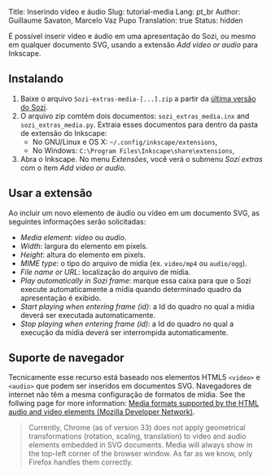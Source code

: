 Title: Inserindo vídeo e áudio
Slug: tutorial-media
Lang: pt_br
Author: Guillaume Savaton, Marcelo Vaz Pupo
Translation: true
Status: hidden

É possível inserir vídeo e áudio em uma apresentação do Sozi,
ou mesmo em qualquer documento SVG, usando a extensão *Add video or audio* para Inkscape.

Instalando
----------

1. Baixe o arquivo `Sozi-extras-media-[...].zip`
   a partir da [última versão do Sozi](https://github.com/senshu/Sozi/releases/).
2. O arquivo zip comtém dois documentos: `sozi_extras_media.inx` and `sozi_extras_media.py`.
   Extraia esses documentos para dentro da pasta de extensão do Inkscape:
    * No GNU/Linux e OS X: `~/.config/inkscape/extensions`,
    * No Windows: `C:\Program Files\Inkscape\share\extensions`,
3. Abra o Inkscape. No menu *Extensões*, você verá o submenu *Sozi extras* com o item *Add video or audio*.

Usar a extensão
---------------

Ao incluir um novo elemento de áudio ou vídeo em um documento SVG, as seguintes informações
serão solicitadas:

* *Media element*: *video* ou *audio*.
* *Width*: largura do elemento em pixels.
* *Height*: altura do elemento em pixels.
* *MIME type*: o tipo do arquivo de midia (ex. `video/mp4` ou `audio/ogg`).
* *File name or URL*: localização do arquivo de mídia.
* *Play automatically in Sozi frame*: marque essa caixa para que o Sozi execute automaticamente a mídia
quando determinado quadro da apresentação é exibido.
* *Start playing when entering frame (id)*: a Id do quadro no qual a mídia deverá ser executada automaticamente.
* *Stop playing when entering frame (id)*: a Id do quadro no qual a execução da mídia deverá ser interrompida automaticamente.

Suporte de navegador
--------------------

Tecnicamente esse recurso está baseado nos elementos HTML5 `<video>` e `<audio>`
que podem ser inseridos em documentos SVG.
Navegadores de internet não têm a mesma configuração de formatos de mídia.
See the follwing page for more information:
[Media formats supported by the HTML audio and video elements (Mozilla Developer Network)](https://developer.mozilla.org/en-US/docs/HTML/Supported_media_formats).

> Currently, Chrome (as of version 33) does not apply geometrical transformations
> (rotation, scaling, translation) to video and audio elements embedded in SVG documents.
> Media will always show in the top-left corner of the browser window.
> As far as we know, only Firefox handles them correctly.

